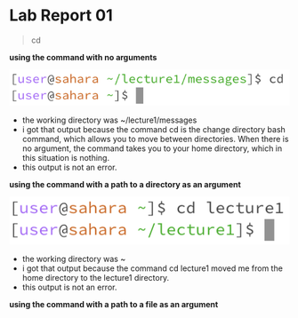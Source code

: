 # Lab Report 01

> cd 

**using the command with no arguments**

![Image](lab01_1a.png)

- the working directory was ~/lecture1/messages
- i got that output because the command cd is the change directory bash command, which allows you to move between directories. When there is no argument, the command takes you to your home directory, which in this situation is nothing.
- this output is not an error.

**using the command with a path to a directory as an argument**

![Image](lab01_1b.png)

- the working directory was ~
- i got that output because the command cd lecture1 moved me from the home directory to the lecture1 directory.
- this output is not an error.

**using the command with a path to a file as an argument**

